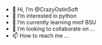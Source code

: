 - 👋 Hi, I’m @CrazyOstinSoft
- 👀 I’m interested in  python
- 🌱 I’m currently learning mmf BSU
- 💞️ I’m looking to collaborate on ...
- 📫 How to reach me ...

<!---
CrazyOstinSoft/CrazyOstinSoft is a ✨ special ✨ repository because its `README.md` (this file) appears on your GitHub profile.
You can click the Preview link to take a look at your changes.
--->
